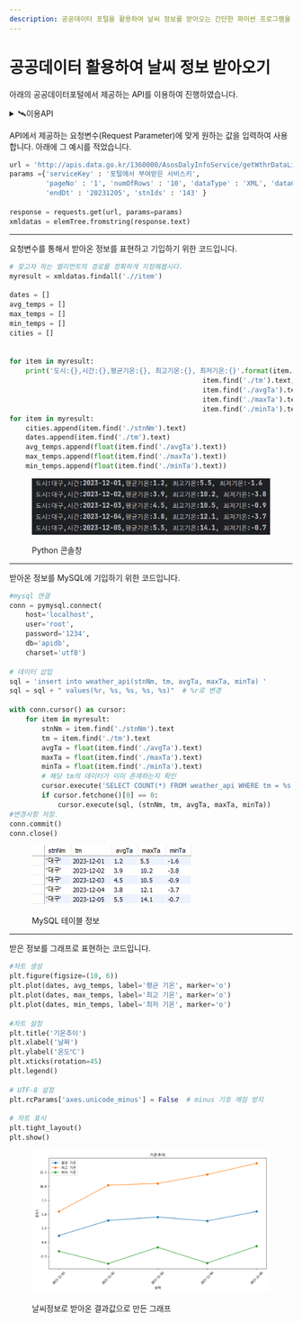 ```yaml
---
description: 공공데이터 포털을 활용하여 날씨 정보를 받아오는 간단한 파이썬 프로그램을 구현하였습니다.
---
```


# 공공데이터 활용하여 날씨 정보 받아오기

아래의 공공데이터포털에서 제공하는 API를 이용하여 진행하였습니다.

<details>

<summary>🛰️이용API</summary>

[기상청\_지상(종관, ASOS) 일자료 조회서비스](https://www.data.go.kr/data/15059093/openapi.do)

</details>

API에서 제공하는 요청변수(Request Parameter)에 맞게 원하는 값을 입력하여 사용합니다. 아래에 그 예시를 적었습니다.

```python
url = 'http://apis.data.go.kr/1360000/AsosDalyInfoService/getWthrDataList'
params ={'serviceKey' : '포털에서 부여받은 서비스키',
         'pageNo' : '1', 'numOfRows' : '10', 'dataType' : 'XML', 'dataCd' : 'ASOS', 'dateCd' : 'DAY', 'startDt' : '20231201',
         'endDt' : '20231205', 'stnIds' : '143' }

response = requests.get(url, params=params)
xmldatas = elemTree.fromstring(response.text)

```

***

요청변수를 통해서 받아온 정보를 표현하고 기입하기 위한 코드입니다.

```python
# 찾고자 하는 엘리먼트의 경로를 정확하게 지정해봅시다.
myresult = xmldatas.findall('.//item')

dates = []
avg_temps = []
max_temps = []
min_temps = []
cities = []


for item in myresult:
    print('도시:{},시간:{},평균기온:{}, 최고기온:{}, 최저기온:{}'.format(item.find('./stnNm').text,
                                                item.find('./tm').text,
                                                item.find('./avgTa').text,
                                                item.find('./maxTa').text,
                                                item.find('./minTa').text))
for item in myresult:
    cities.append(item.find('./stnNm').text)
    dates.append(item.find('./tm').text)
    avg_temps.append(float(item.find('./avgTa').text))
    max_temps.append(float(item.find('./maxTa').text))
    min_temps.append(float(item.find('./minTa').text))


```

<figure><img src="../../../.gitbook/assets/콘솔창.PNG" alt=""><figcaption><p>Python 콘솔창</p></figcaption></figure>

***

받아온 정보를 MySQL에 기입하기 위한 코드입니다.

```python
#mysql 연결
conn = pymysql.connect(
    host='localhost',
    user='root',
    password='1234',
    db='apidb',
    charset='utf8')

# 데이터 삽입
sql = 'insert into weather_api(stnNm, tm, avgTa, maxTa, minTa) '
sql = sql + " values(%r, %s, %s, %s, %s)"  # %r로 변경

with conn.cursor() as cursor:
    for item in myresult:
        stnNm = item.find('./stnNm').text
        tm = item.find('./tm').text
        avgTa = float(item.find('./avgTa').text)
        maxTa = float(item.find('./maxTa').text)
        minTa = float(item.find('./minTa').text)
        # 해당 tm의 데이터가 이미 존재하는지 확인
        cursor.execute('SELECT COUNT(*) FROM weather_api WHERE tm = %s', (tm,))
        if cursor.fetchone()[0] == 0:
            cursor.execute(sql, (stnNm, tm, avgTa, maxTa, minTa))
#변경사항 저장.
conn.commit()
conn.close()
```

<figure><img src="../../../.gitbook/assets/대구날씨.PNG" alt=""><figcaption><p>MySQL 테이블 정보</p></figcaption></figure>

***

받은 정보를 그래프로 표현하는 코드입니다.

```python
#차트 생성
plt.figure(figsize=(10, 6))
plt.plot(dates, avg_temps, label='평균 기온', marker='o')
plt.plot(dates, max_temps, label='최고 기온', marker='o')
plt.plot(dates, min_temps, label='최저 기온', marker='o')

#차트 설정
plt.title('기온추이')
plt.xlabel('날짜')
plt.ylabel('온도℃')
plt.xticks(rotation=45)
plt.legend()

# UTF-8 설정
plt.rcParams['axes.unicode_minus'] = False  # minus 기호 깨짐 방지

# 차트 표시
plt.tight_layout()
plt.show()
```

<figure><img src="../../../.gitbook/assets/1 (1).png" alt=""><figcaption><p>날씨정보로 받아온 결과값으로 만든 그래프</p></figcaption></figure>
